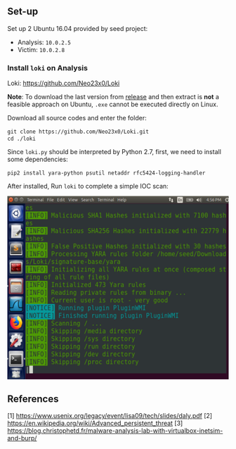 
## Set-up

Set up 2 Ubuntu 16.04 provided by seed project:

- Analysis: `10.0.2.5`
- Victim: `10.0.2.8`

### Install `loki` on Analysis

Loki: https://github.com/Neo23x0/Loki

**Note**: To download the last version from [release](https://github.com/Neo23x0/Loki/releases) and then extract is **not** a feasible approach on Ubuntu, `.exe` cannot be executed directly on Linux.

Download all source codes and enter the folder:

```
git clone https://github.com/Neo23x0/Loki.git
cd ./loki
```

Since `loki.py` should be interpreted by Python 2.7, first, we need to install some dependencies:

```
pip2 install yara-python psutil netaddr rfc5424-logging-handler
```

After installed, Run `loki` to complete a simple IOC scan:

![](./loki_welcome.png)


## References

[1] https://www.usenix.org/legacy/event/lisa09/tech/slides/daly.pdf
[2] https://en.wikipedia.org/wiki/Advanced_persistent_threat
[3] https://blog.christophetd.fr/malware-analysis-lab-with-virtualbox-inetsim-and-burp/